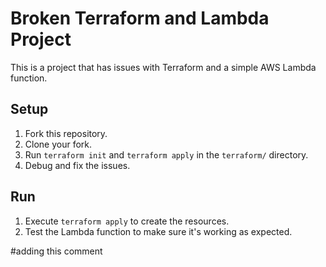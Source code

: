 # Broken Terraform and Lambda Project

This is a project that has issues with Terraform and a simple AWS Lambda function.

## Setup

1. Fork this repository.
2. Clone your fork.
3. Run `terraform init` and `terraform apply` in the `terraform/` directory.
4. Debug and fix the issues.

## Run

1. Execute `terraform apply` to create the resources.
2. Test the Lambda function to make sure it's working as expected.


#adding this comment